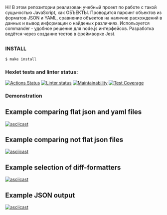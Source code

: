 Hi! В этом репозитории реализован учебный проект по работе с такой сущьностью JavaScript, как ОБЪЕКТЫ. Проводится парсинг объектов из форматов JSON и YAML, сравнение объектов на наличие расхождений в данных и вывод информации о найденых различиях. Используется commander - удобное решение для node.js интерфейсов. Разработка ведётся через создание тестов в фреймворке Jest.

##

### INSTALL

```sh
$ make install
```

### Hexlet tests and linter status:

[![Actions Status](https://github.com/slavakokorin/frontend-project-lvl2/workflows/hexlet-check/badge.svg)](https://github.com/slavakokorin/frontend-project-lvl2/actions)
[![Linter status](https://github.com/slavakokorin/frontend-project-lvl2/actions/workflows/Linter.yml/badge.svg)](https://github.com/slavakokorin/frontend-project-lvl2/actions/workflows/Linter.yml)
[![Maintainability](https://api.codeclimate.com/v1/badges/8fb60f90f2fddb0efe0a/maintainability)](https://codeclimate.com/github/slavakokorin/frontend-project-lvl2/maintainability)
[![Test Coverage](https://api.codeclimate.com/v1/badges/8fb60f90f2fddb0efe0a/test_coverage)](https://codeclimate.com/github/slavakokorin/frontend-project-lvl2/test_coverage)

### Demonstration

## Example comparing flat json and yaml files

[![asciicast](https://asciinema.org/a/HorizHmHBN4AGtNdGQ14UBIKS.svg)](https://asciinema.org/a/HorizHmHBN4AGtNdGQ14UBIKS)

## Example comparing not flat json files

[![asciicast](https://asciinema.org/a/5LZ4okvj13PQqJGopkol0OlB7.svg)](https://asciinema.org/a/5LZ4okvj13PQqJGopkol0OlB7)

## Example selection of diff-formatters

[![asciicast](https://asciinema.org/a/1kyKxUhCEIMhz3ClrMeqLDck0.svg)](https://asciinema.org/a/1kyKxUhCEIMhz3ClrMeqLDck0)

## Example JSON output

[![asciicast](https://asciinema.org/a/Q3YXT8QDa61TqzcyJGImIdVQr.svg)](https://asciinema.org/a/Q3YXT8QDa61TqzcyJGImIdVQr)
